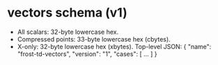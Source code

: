 # vectors schema (v1)
- All scalars: 32-byte lowercase hex.
- Compressed points: 33-byte lowercase hex (cbytes).
- X-only: 32-byte lowercase hex (xbytes).
Top-level JSON:
{
  "name": "frost-td-vectors",
  "version": "1",
  "cases": [ ... ]
}
